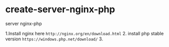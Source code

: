 # create-server-nginx-php
server nginx-php

1.Install nginx here 
`http://nginx.org/en/download.html`
2. install php stable version
`https://windows.php.net/download/`
3.
